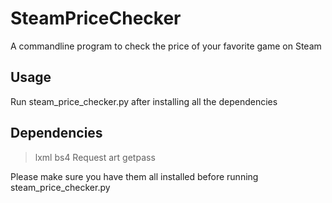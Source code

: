 # SteamPriceChecker
A commandline program to check the price of your favorite game on Steam

Usage
-----
Run steam_price_checker.py after installing all the dependencies

Dependencies
------------
>lxml
>bs4
>Request
>art
>getpass

Please make sure you have them all installed before running steam_price_checker.py
